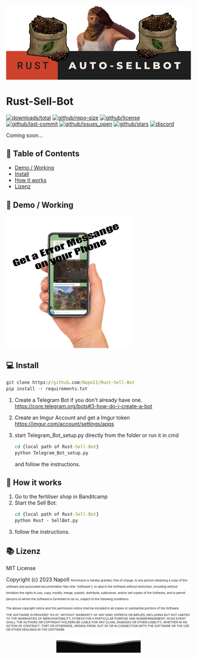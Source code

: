 [![github/NapoII](https://raw.githubusercontent.com/NapoII/Rust-Sell-Bot/main/README_img/Readme_top.png)](https://github.com/NapoII)

# Rust-Sell-Bot

[![downloads/total](https://img.shields.io/github/downloads/NapoII/Rust-Sell-Bot/total)](https://github.com/NapoII/Rust-Sell-Bot/archive/refs/heads/main.zip) [![github/repo-size](https://img.shields.io/github/repo-size/NapoII/Rust-Sell-Bot)](https://github.com/NapoII/Rust-Sell-Bot/archive/refs/heads/main.zip) [![github/license](https://img.shields.io/github/license/NapoII/Rust-Sell-Bot)](https://github.com/NapoII/Rust-Sell-Bot/blob/main/LICENSE) [![github/last-commit](https://img.shields.io/github/downloads/NapoII/Rust-Sell-Bot/total)](https://img.shields.io/github/issues/NapoII/Rust-Sell-Bot?style=plastic) [![github/issues_open](https://img.shields.io/github/issues/NapoII/Rust-Sell-Bot?style=plastic)](https://img.shields.io/github/issues-raw/NapoII/Rust-Sell-Bot) [![github/stars](https://img.shields.io/github/stars/NapoII/Rust-Sell-Bot?style=social)](https://github.com/NapoII/Rust-Sell-Bot/stargazers) [![discord](https://img.shields.io/discord/190307701169979393)](https://discord.gg/knTKtKVfnr)

Coming soon...
## 📝 Table of Contents
+ [Demo / Working](#demo)
+ [Install](#usage)
+ [How it works](#Use)
+ [Lizenz](#Lizenz)
## 🎥 Demo / Working <a name = "demo"></a>
[![github/NapoII](https://raw.githubusercontent.com/NapoII/Rust-Sell-Bot/main/README_img/phone.png)](https://github.com/NapoII)

## 💻 Install <a name = "usage"></a>


```cmd
git clone https://github.com/NapoII/Rust-Sell-Bot
pip install -r requirements.txt
```

1.  Create a Telegram Bot if you don't already have one.
   https://core.telegram.org/bots#3-how-do-i-create-a-bot

2.  Create an Imgur Account and get a Imgur token
    https://imgur.com/account/settings/apps

3.  start Telegram_Bot_setup.py directly from the folder or run it in cmd

    ```cmd
    cd {local path of Rust-Sell-Bot}
    python Telegram_Bot_setup.py
    ```
    and follow the instructions.


## 💭 How it works <a name = "Use"></a>

1.  Go to the fertiliser shop in Banditcamp
2.  Start the Sell Bot:
    ```cmd
    cd {local path of Rust-Sell-Bot}
    python Rust - SellBot.py
    ```
3.  follow the instructions.

## 📚 Lizenz <a name = "Lizenz"></a>
MIT License

Copyright (c) 2023 NapoII
<small><small><small>
Permission is hereby granted, free of charge, to any person obtaining a copy
of this software and associated documentation files (the "Software"), to deal
in the Software without restriction, including without limitation the rights
to use, copy, modify, merge, publish, distribute, sublicense, and/or sell
copies of the Software, and to permit persons to whom the Software is
furnished to do so, subject to the following conditions:

The above copyright notice and this permission notice shall be included in all
copies or substantial portions of the Software.

THE SOFTWARE IS PROVIDED "AS IS", WITHOUT WARRANTY OF ANY KIND, EXPRESS OR
IMPLIED, INCLUDING BUT NOT LIMITED TO THE WARRANTIES OF MERCHANTABILITY,
FITNESS FOR A PARTICULAR PURPOSE AND NONINFRINGEMENT. IN NO EVENT SHALL THE
AUTHORS OR COPYRIGHT HOLDERS BE LIABLE FOR ANY CLAIM, DAMAGES OR OTHER
LIABILITY, WHETHER IN AN ACTION OF CONTRACT, TORT OR OTHERWISE, ARISING FROM,
OUT OF OR IN CONNECTION WITH THE SOFTWARE OR THE USE OR OTHER DEALINGS IN THE
SOFTWARE
    
<p align="center">
<img src="https://raw.githubusercontent.com/NapoII/NapoII/233630a814f7979f575c7f764dbf1f4804b05332/Bottom.svg" alt="Github Stats" />
</p>
